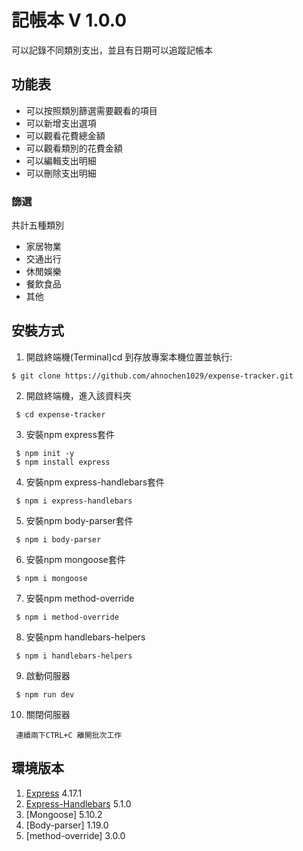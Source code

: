 # 記帳本 V 1.0.0
可以記錄不同類別支出，並且有日期可以追蹤記帳本

## 功能表
- 可以按照類別篩選需要觀看的項目
- 可以新增支出選項
- 可以觀看花費總金額
- 可以觀看類別的花費金額
- 可以編輯支出明細
- 可以刪除支出明細

### 篩選
共計五種類別
- 家居物業
- 交通出行
- 休閒娛樂
- 餐飲食品
- 其他

## 安裝方式
1. 開啟終端機(Terminal)cd 到存放專案本機位置並執行:
```
$ git clone https://github.com/ahnochen1029/expense-tracker.git

```

2. 開啟終端機，進入該資料夾
```
 $ cd expense-tracker
```

3. 安裝npm express套件
```
 $ npm init -y
 $ npm install express
```

4. 安裝npm express-handlebars套件
```
 $ npm i express-handlebars
```

5. 安裝npm body-parser套件
```
 $ npm i body-parser
```

6. 安裝npm mongoose套件
```
 $ npm i mongoose
```

7. 安裝npm method-override
```
 $ npm i method-override
```

8. 安裝npm handlebars-helpers
```
 $ npm i handlebars-helpers
```

9. 啟動伺服器
```
 $ npm run dev
```

10. 關閉伺服器
```
 連續兩下CTRL+C 離開批次工作
```

## 環境版本
1. [Express](https://expressjs.com/en/starter/installing.html) 4.17.1
2. [Express-Handlebars](https://www.npmjs.com/package/express-handlebars) 5.1.0
3. [Mongoose] 5.10.2
4. [Body-parser] 1.19.0
5. [method-override] 3.0.0

